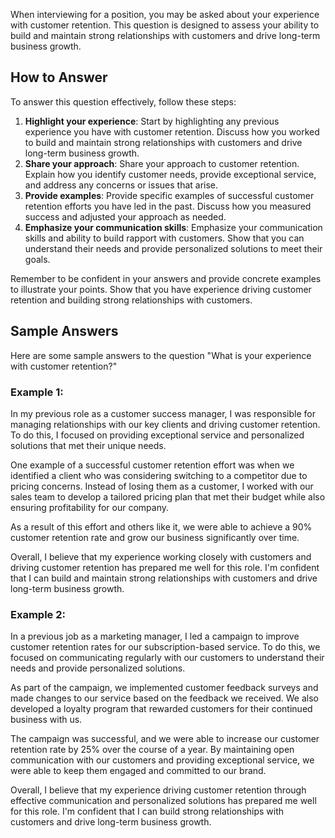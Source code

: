 
When interviewing for a position, you may be asked about your experience with customer retention. This question is designed to assess your ability to build and maintain strong relationships with customers and drive long-term business growth.

How to Answer
-------------

To answer this question effectively, follow these steps:

1. **Highlight your experience**: Start by highlighting any previous experience you have with customer retention. Discuss how you worked to build and maintain strong relationships with customers and drive long-term business growth.
2. **Share your approach**: Share your approach to customer retention. Explain how you identify customer needs, provide exceptional service, and address any concerns or issues that arise.
3. **Provide examples**: Provide specific examples of successful customer retention efforts you have led in the past. Discuss how you measured success and adjusted your approach as needed.
4. **Emphasize your communication skills**: Emphasize your communication skills and ability to build rapport with customers. Show that you can understand their needs and provide personalized solutions to meet their goals.

Remember to be confident in your answers and provide concrete examples to illustrate your points. Show that you have experience driving customer retention and building strong relationships with customers.

Sample Answers
--------------

Here are some sample answers to the question "What is your experience with customer retention?"

### Example 1:

In my previous role as a customer success manager, I was responsible for managing relationships with our key clients and driving customer retention. To do this, I focused on providing exceptional service and personalized solutions that met their unique needs.

One example of a successful customer retention effort was when we identified a client who was considering switching to a competitor due to pricing concerns. Instead of losing them as a customer, I worked with our sales team to develop a tailored pricing plan that met their budget while also ensuring profitability for our company.

As a result of this effort and others like it, we were able to achieve a 90% customer retention rate and grow our business significantly over time.

Overall, I believe that my experience working closely with customers and driving customer retention has prepared me well for this role. I'm confident that I can build and maintain strong relationships with customers and drive long-term business growth.

### Example 2:

In a previous job as a marketing manager, I led a campaign to improve customer retention rates for our subscription-based service. To do this, we focused on communicating regularly with our customers to understand their needs and provide personalized solutions.

As part of the campaign, we implemented customer feedback surveys and made changes to our service based on the feedback we received. We also developed a loyalty program that rewarded customers for their continued business with us.

The campaign was successful, and we were able to increase our customer retention rate by 25% over the course of a year. By maintaining open communication with our customers and providing exceptional service, we were able to keep them engaged and committed to our brand.

Overall, I believe that my experience driving customer retention through effective communication and personalized solutions has prepared me well for this role. I'm confident that I can build strong relationships with customers and drive long-term business growth.
